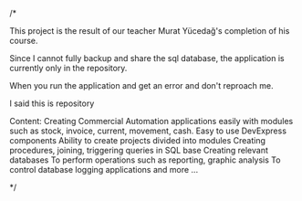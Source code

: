 
/*

This project is the result of our teacher Murat Yücedağ's completion of his course.

Since I cannot fully backup and share the sql database, the application is currently only in the repository.

When you run the application and get an error and don't reproach me.

I said this is repository

Content:
Creating Commercial Automation applications easily with modules such as stock, invoice, current, movement, cash.
Easy to use DevExpress components
Ability to create projects divided into modules
Creating procedures, joining, triggering queries in SQL base
Creating relevant databases
To perform operations such as reporting, graphic analysis
To control database logging applications and more ...


*/

